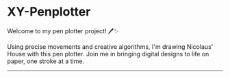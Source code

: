 # XY-Penplotter

Welcome to my pen plotter project! 🖊️✨

Using precise movements and creative algorithms, I'm drawing Nicolaus' House with this pen plotter. Join me in bringing digital designs to life on paper, one stroke at a time.

---
